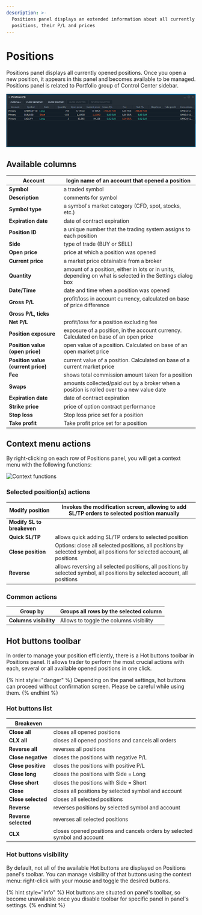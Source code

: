 ```yaml
---
description: >-
  Positions panel displays an extended information about all currently opened
  positions, their P/L and prices
---
```


# Positions

Positions panel displays all currently opened positions. Once you open a new position, it appears in this panel and becomes available to be managed. Positions panel is related to Portfolio group of Control Center sidebar.&#x20;

![The common look of Positions panel](../.gitbook/assets/positions.png)

## Available columns

| **Account**                        | login name of an account that opened a position                                                            |
| ---------------------------------- | ---------------------------------------------------------------------------------------------------------- |
| **Symbol**                         | a traded symbol                                                                                            |
| **Description**                    | comments for symbol                                                                                        |
| **Symbol type**                    | a symbol's market category (CFD, spot, stocks, etc.)                                                       |
| **Expiration date**                | date of contract expiration                                                                                |
| **Position ID**                    | a unique number that the trading system assigns to each position                                           |
| **Side**                           | type of trade (BUY or SELL)                                                                                |
| **Open price**                     | price at which a position was opened                                                                       |
| **Current price**                  | a market price obtainable from a broker                                                                    |
| **Quantity**                       | amount of a position, either in lots or in units, depending on what is selected in the Settings dialog box |
| **Date/Time**                      | date and time when a position was opened                                                                   |
| **Gross P/L**                      | profit/loss in account currency, calculated on base of price difference                                    |
| **Gross P/L, ticks**               |                                                                                                            |
| **Net P/L**                        | profit/loss for a position excluding fee                                                                   |
| **Position exposure**              | exposure of a position, in the account currency. Calculated on base of an open price                       |
| **Position value (open price)**    | open value of a position. Calculated on base of an open market price                                       |
| **Position value (current price)** | current value of a position. Calculated on base of a current market price                                  |
| **Fee**                            | shows total commission amount taken for a position                                                         |
| **Swaps**                          | amounts collected/paid out by a broker when a position is rolled over to a new value date                  |
| **Expiration date**                | date of contract expiration                                                                                |
| **Strike price**                   | price of option contract performance                                                                       |
| **Stop loss**                      | Stop loss price set for a position                                                                         |
| **Take profit**                    | Take profit price set for a position                                                                       |

## Context menu actions

By right-clicking on each row of Positions panel, you will get a context menu with the following functions:

![Context functions](../.gitbook/assets/positions\_context.png)

### Selected position(s) actions

| **Modify position**        | Invokes the modification screen, allowing to add SL/TP orders to selected position manually                                 |
| -------------------------- | --------------------------------------------------------------------------------------------------------------------------- |
| **Modify SL to breakeven** |                                                                                                                             |
| **Quick SL/TP**            | allows quick adding SL/TP orders to selected position                                                                       |
| **Close position**         | Options: close all selected positions, all positions by selected symbol, all positions for selected account, all positions  |
| **Reverse**                | allows reversing all selected positions, all positions by selected symbol, all positions by selected account, all positions |

### Common actions

| **Group by**           | Groups all rows by the selected column  |
| ---------------------- | --------------------------------------- |
| **Columns visibility** | Allows to toggle the columns visibility |

## Hot buttons toolbar

In order to manage your position efficiently, there is a Hot buttons toolbar in Positions panel. It allows trader to perform the most crucial actions with each, several or all available opened positions in one click.&#x20;

{% hint style="danger" %}
Depending on the panel settings, hot buttons can proceed without confirmation screen. Please be careful while using them.
{% endhint %}

### Hot buttons list

| **Breakeven**        |                                                                           |
| -------------------- | ------------------------------------------------------------------------- |
| **Close all**        | closes all opened positions                                               |
| **CLX all**          | closes all opened positions and cancels all orders                        |
| **Reverse all**      | reverses all positions                                                    |
| **Close negative**   | closes the positions with negative P/L                                    |
| **Close positive**   | closes the positions with positive P/L                                    |
| **Close long**       | closes the positions with Side = Long                                     |
| **Close short**      | closes the positions with Side = Short                                    |
| **Close**            | closes all positions by selected symbol and account                       |
| **Close selected**   | closes all selected positions                                             |
| **Reverse**          | reverses positions by selected symbol and account                         |
| **Reverse selected** | reverses all selected positions                                           |
| **CLX**              | closes opened positions and cancels orders by selected symbol and account |

### Hot buttons visibility

By default, not all of the available Hot buttons are displayed on Positions panel's toolbar. You can manage visibility of that buttons using the context menu: right-click with your mouse and toggle the desired buttons.

{% hint style="info" %}
Hot buttons are situated on panel's toolbar, so become unavailable once you disable toolbar for specific panel in panel's settings.
{% endhint %}

